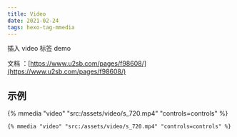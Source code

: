 ```yaml
---
title: Video
date: 2021-02-24
tags: hexo-tag-mmedia
---
```


插入 video 标签 demo

<!-- more -->

文档 ：[https://www.u2sb.com/pages/f98608/](https://www.u2sb.com/pages/f98608/)

## 示例

{% mmedia "video" "src:/assets/video/s_720.mp4" "controls=controls" %}

```
{% mmedia "video" "src:/assets/video/s_720.mp4" "controls=controls" %}
```
